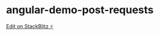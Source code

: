 # angular-demo-post-requests

[Edit on StackBlitz ⚡️](https://stackblitz.com/edit/angular-demo-post-requests)